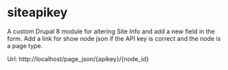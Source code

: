 # siteapikey
A custom Drupal 8 module for altering Site Info and add a new field in the form. Add a link for show node json if the API key is correct and the node is a page type.

Url: http://localhost/page_json/{apikey}/{node_id}
